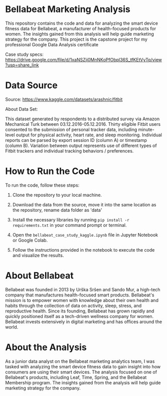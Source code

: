# Bellabeat Marketing Analysis

This repository contains the code and data for analyzing the smart device fitness data for Bellabeat, a manufacturer of health-focused products for women. The insights gained from this analysis will help guide marketing strategy for the company. This project is the capstone project for my professional Google Data Analysis certificate

Case study specs: https://drive.google.com/file/d/1xaNSZji0MnNKoPfObpl36S_tfKEtVyTq/view?usp=share_link

# Data Source

Source: https://www.kaggle.com/datasets/arashnic/fitbit

About Data Set: 

This dataset generated by respondents to a distributed survey via Amazon Mechanical Turk between 03.12.2016-05.12.2016. Thirty eligible Fitbit users consented to the submission of personal tracker data, including minute-level output for physical activity, heart rate, and sleep monitoring. Individual reports can be parsed by export session ID (column A) or timestamp (column B). Variation between output represents use of different types of Fitbit trackers and individual tracking behaviors / preferences.

# How to Run the Code

To run the code, follow these steps:

1. Clone the repository to your local machine.

2. Download the data from the source, move it into the same location as the repository, rename data folder as 'data'

3. Install the necessary libraries by running `pip install -r requirements.txt` in your command prompt or terminal.

4. Open the `bellabeat_case_study_kaggle.ipynb` file in Jupyter Notebook or Google Colab.

5. Follow the instructions provided in the notebook to execute the code and visualize the results.

# About Bellabeat
Bellabeat was founded in 2013 by Urška Sršen and Sando Mur, a high-tech company that manufactures health-focused smart products. Bellabeat's mission is to empower women with knowledge about their own health and habits through the collection of data on activity, sleep, stress, and reproductive health. Since its founding, Bellabeat has grown rapidly and quickly positioned itself as a tech-driven wellness company for women. Bellabeat invests extensively in digital marketing and has offices around the world.

# About the Analysis
As a junior data analyst on the Bellabeat marketing analytics team, I was tasked with analyzing the smart device fitness data to gain insight into how consumers are using their smart devices. The analysis focused on one of Bellabeat's products, including Leaf, Time, Spring, and the Bellabeat Membership program. The insights gained from the analysis will help guide marketing strategy for the company.
